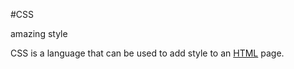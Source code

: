 #CSS
amazing style



CSS is a language that can be used to add style to an [HTML](/wiki/HTML) page. 